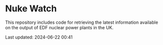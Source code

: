 # Nuke Watch

This repository includes code for retrieving the latest information available on the output of EDF nuclear power plants in the UK.

Last updated: 2024-06-22 00:41